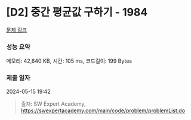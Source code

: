 # [D2] 중간 평균값 구하기 - 1984 

[문제 링크](https://swexpertacademy.com/main/code/problem/problemDetail.do?contestProbId=AV5Pw_-KAdcDFAUq) 

### 성능 요약

메모리: 42,640 KB, 시간: 105 ms, 코드길이: 199 Bytes

### 제출 일자

2024-05-15 19:42



> 출처: SW Expert Academy, https://swexpertacademy.com/main/code/problem/problemList.do